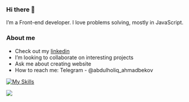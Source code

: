 ### Hi there 👋
I’m a Front-end developer.  I love problems solving, mostly in JavaScript.

### About me
- Check out my [linkedin]([(https://www.linkedin.com/in/abdulholiq-ahmadbekov-408023255/))
- I’m looking to collaborate on interesting projects
- Ask me about creating website
- How to reach me: Telegram - @abdulholiq_ahmadbekov

[![My Skills](https://skillicons.dev/icons?i=js,html,css,react,git,tailwindcss)](https://skillicons.dev)

<p align="left">
    <a href="https://hits.sh/github.com/Abdulholiq13/">
        <img src="https://hits.sh/github.com/Abdulholiq13.svg?view=today-total&label=Abdulholiq's%20Viewers%20(today%20%2F%20total)&color=000000&labelColor=000000">
  </a>
</p>

